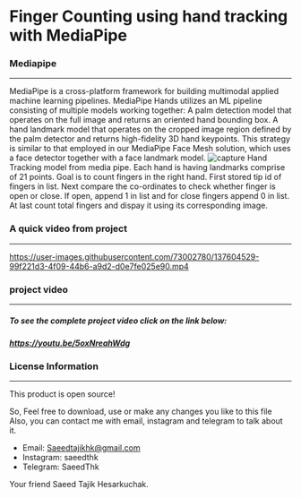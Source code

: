 # Finger Counting using hand tracking with MediaPipe 

### Mediapipe
---
MediaPipe is a cross-platform framework for building multimodal applied machine learning pipelines.
MediaPipe Hands utilizes an ML pipeline consisting of multiple models working together: A palm detection model that operates on the full image and returns an oriented hand bounding box. A hand landmark model that operates on the cropped image region defined by the palm detector and returns high-fidelity 3D hand keypoints. This strategy is similar to that employed in our MediaPipe Face Mesh solution, which uses a face detector together with a face landmark model.
![capture](https://s21.picofile.com/file/8442372750/21_landmark.png)
Hand Tracking model from media pipe. Each hand is having landmarks comprise of 21 points. Goal is to count fingers in the right hand. First stored tip id of fingers in list. Next compare the co-ordinates to check whether finger is open or close. If open, append 1 in list and for close fingers append 0 in list. At last count total fingers and dispay it using its corresponding image.

### A quick video from project
---
https://user-images.githubusercontent.com/73002780/137604529-99f221d3-4f09-44b6-a9d2-d0e7fe025e90.mp4



### project video
---
##### To see the complete project video click on the link below:
***https://youtu.be/5oxNreahWdg***


### License Information
---
This product is open source!

So, Feel free to download, use or make any changes you like to this file
Also, you can contact me with email, instagram and telegram to talk about it.
+ Email: Saeedtajikhk@gmail.com
+ Instagram: saeedthk
+ Telegram: SaeedThk

Your friend Saeed Tajik Hesarkuchak.
